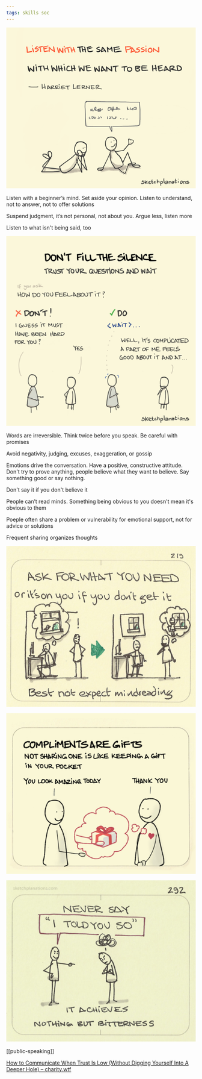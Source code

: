 ```yaml
---
tags: skills soc 
---
```


![](/assets/static/img/listen-with-passion.png)

Listen with a beginner’s mind. Set aside your opinion. Listen to understand, not to answer, not to offer solutions

Suspend judgment, it’s not personal, not about you. Argue less, listen more 

Listen to what isn't being said, too 

![](/assets/static/img/dont-fill-the-silence.png)

Words are irreversible. Think twice before you speak. Be careful with promises

Avoid negativity, judging, excuses, exaggeration, or gossip 

Emotions drive the conversation. Have a positive, constructive attitude. Don't try to prove anything, people believe what they want to believe. Say something good or say nothing.

Don't say it if you don't believe it

People can’t read minds. Something being obvious to you doesn't mean it's obvious to them 

Poeple often share a problem or vulnerability for emotional support, not for advice or solutions

Frequent sharing organizes thoughts

![](/assets/static/img/ask-for-it.jpeg)

![](/assets/static/img/compliments-are-gifts.jpeg)

![](/assets/static/img/not-say-told-you.jpeg)

[[public-speaking]]


[How to Communicate When Trust Is Low (Without Digging Yourself Into A Deeper Hole) – charity.wtf](https://charity.wtf/2023/08/17/how-to-communicate-when-trust-is-low-without-digging-yourself-into-a-deeper-hole/)


